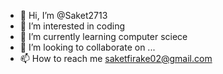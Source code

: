 - 👋 Hi, I’m @Saket2713
- 👀 I’m interested in coding
- 🌱 I’m currently learning computer sciece
- 💞️ I’m looking to collaborate on ...
- 📫 How to reach me saketfirake02@gmail.com

<!---
Saket2713/Saket2713 is a ✨ special ✨ repository because its `README.md` (this file) appears on your GitHub profile.
You can click the Preview link to take a look at your changes.
--->
